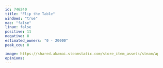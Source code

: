 ```yaml
---
id: 746240
title: "Flip the Table"
windows: "true"
mac: "false"
linux: false
positive: 11
negative: 8
estimated_owners: "0 - 20000"
peak_ccu: 0

image: https://shared.akamai.steamstatic.com/store_item_assets/steam/apps/746240/header.jpg?t=1669066889
opinions:
---
```

